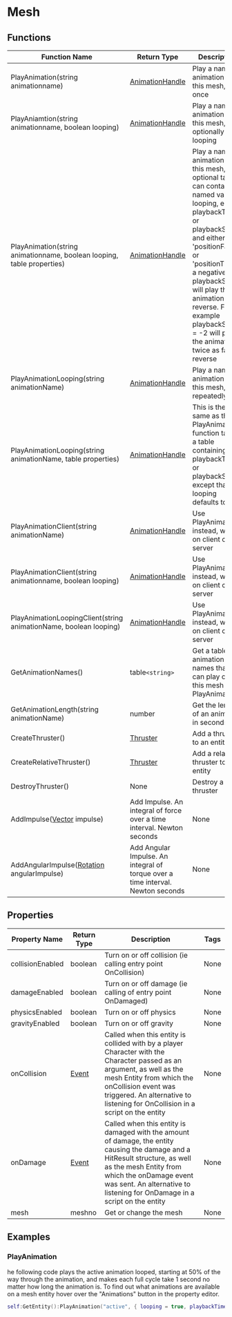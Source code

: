 # Mesh

## Functions

| Function Name | Return Type | Description | Tags |
|---------------|-------------|-------------|------|
| PlayAnimation(string animationname) | [AnimationHandle](animation_handle) | Play a named animation on this mesh, once | None |
| PlayAniamtion(string animationname, boolean looping) | [AnimationHandle](animation_handle) | Play a named animation on this mesh, optionally looping | None |
| PlayAnimation(string animationname, boolean looping, table properties) | [AnimationHandle](animation_handle) | Play a named animation on this mesh, optional table can contain named values looping, either playbackTime or playbackSpeed and either 'positionFactor' or 'positionTime' a negative playbackSpeed will play the animation in reverse. For example playbackSpeed = -2 will play the animation twice as fast in reverse | None |
| PlayAnimationLooping(string animationName) | [AnimationHandle](animation_handle) | Play a named animation on this mesh, repeatedly | None |
| PlayAnimationLooping(string animationName, table properties) | [AnimationHandle](animation_handle) | This is the same as the PlayAnimation function taking a table containing playbackTime or playbackSpeed except that looping defaults to true | None |
| PlayAnimationClient(string animationName) | [AnimationHandle](animation_handle) | Use PlayAnimation instead, works on client or server | Deprecated |
| PlayAnimationClient(string animationname, boolean looping) | [AnimationHandle](animation_handle) | Use PlayAnimation instead, works on client or server | Deprecated |
| PlayAnimationLoopingClient(string animationName, boolean looping) | [AnimationHandle](animation_handle) | Use PlayAnimation instead, works on client or server | Deprecated |
| GetAnimationNames() | table`<string>` | Get a table of animation names that you can play on this mesh with PlayAnimation | None |
| GetAnimationLength(string animationName) | number | Get the length of an animation in seconds | None |
| CreateThruster() | [Thruster](thruster) | Add a thruster to an entity | None |
| CreateRelativeThruster() | [Thruster](thruster) | Add a relative thruster to an entity | None |
| DestroyThruster() | None | Destroy a thruster | None |
| AddImpulse([Vector](vector) impulse) | Add Impulse. An integral of force over a time interval. Newton seconds | None |
| AddAngularImpulse([Rotation](rotation) angularImpulse) | Add Angular Impulse. An integral of torque over a time interval. Newton seconds | None |

## Properties

| Property Name | Return Type | Description | Tags |
|---------------|-------------|-------------|------|
| collisionEnabled | boolean | Turn on or off collision (ie calling entry point OnCollision) | None |
| damageEnabled | boolean | Turn on or off damage (ie calling of entry point OnDamaged) | None |
| physicsEnabled | boolean | Turn on or off physics | None |
| gravityEnabled | boolean | Turn on or off gravity | None |
| onCollision | [Event](event) | Called when this entity is collided with by a player Character with the Character passed as an argument, as well as the mesh Entity from which the onCollision event was triggered. An alternative to listening for OnCollision in a script on the entity | None |
| onDamage | [Event](event) | Called when this entity is damaged with the amount of damage, the entity causing the damage and a HitResult structure, as well as the mesh Entity from which the onDamage event was sent. An alternative to listening for OnDamage in a script on the entity | None |
| mesh | meshno | Get or change the mesh | None |

## Examples

### PlayAnimation

he following code plays the active animation looped, starting at 50% of the way through the animation, and makes each full cycle take 1 second no matter how long the animation is. To find out what animations are available on a mesh entity hover over the "Animations" button in the property editor.

```lua
self:GetEntity():PlayAnimation("active", { looping = true, playbackTime = 1.0, positionFactor = 0.5 })
```

